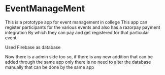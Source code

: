 # EventManageMent

This is a prototype app for event management in college
This app can register participants for the various events and also has a razorpay payment integration
By which they can pay and get registered for that particular event

Used Firebase as database

Now there is a admin side too so, if there is any new addition that can be added through the same app only 
there is no need to alter the database manually that can be done by the same app

